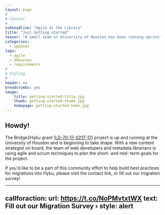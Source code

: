 ```yaml
---
layout: page
#
# Content
#
subheadline: "Agile at the Library"
title: "Just Getting started"
teaser: "A small team at University of Houston has been running sprints"
categories:
  - updates
tags:
  - agile
  - UHouston
  - requirements
#
# Styling
#
header: no
breadcrumbs: yes
image:
    title: getting-started-title.jpg
    thumb: getting-started-thumb.jpg
    homepage: getting-started-home.jpg
---
```


## Howdy!

The Bridge2Hyku grant (<a href="https://www.imls.gov/grants/awarded/lg-70-17-0217-17">LG-70-17-0217-17</a>) project is up and running at the University of Houston and is beginning to take shape. With a new content strategist on board, the team of web developers and metadata librarians is using agile and scrum techniques to plan the short- and mid- term goals for the project.  

If you'd like to be a part of this community effort to help build best practices for migrations into Hyku, please visit the contact link, or fill out our migration survey!  

---
callforaction:
  url: https://t.co/NoPMvtxtWX
  text: Fill out our Migration Survey ›
  style: alert
---
